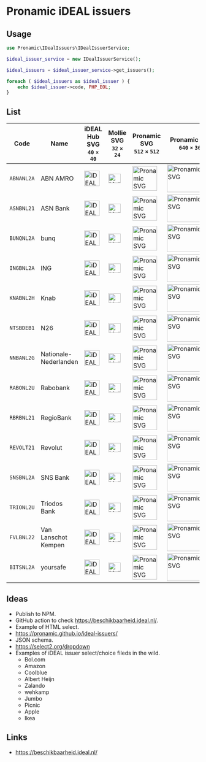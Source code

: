 # Pronamic iDEAL issuers

## Usage

```php
use Pronamic\IDealIssuers\IDealIssuerService;

$ideal_issuer_service = new IDealIssuerService();

$ideal_issuers = $ideal_issuer_service->get_issuers();

foreach ( $ideal_issuers as $ideal_issuer ) {
	echo $ideal_issuer->code, PHP_EOL;
}
```

## List

| Code | Name | iDEAL Hub SVG<br>`40` `×` `40` | Mollie SVG<br>`32` `×` `24` | Pronamic SVG<br>`512` `×` `512` | Pronamic SVG<br>`640` `×` `360` |
| --- | --- | --- | --- | --- | --- |
| `ABNANL2A` | ABN AMRO | <img src="https://raw.github.com/pronamic/wp-pay-logos/main/dist/ideal-issuers/abn-amro/ideal-issuer-abn-amro-ideal-hub-40x40.svg" width="40" height="40" alt="iDEAL Hub SVG"> | <img src="https://raw.github.com/pronamic/wp-pay-logos/main/dist/ideal-issuers/abn-amro/ideal-issuer-abn-amro-mollie-32x24.svg" width="32" height="24" alt="Mollie SVG"> | <img src="https://raw.github.com/pronamic/wp-pay-logos/main/dist/ideal-issuers/abn-amro/ideal-issuer-abn-amro-icon-512x512.svg" width="64" height="64" alt="Pronamic SVG"> | <img src="https://raw.github.com/pronamic/wp-pay-logos/main/dist/ideal-issuers/abn-amro/ideal-issuer-abn-amro-640x360.svg" width="128" height="72" alt="Pronamic SVG"> |
| `ASNBNL21` | ASN Bank | <img src="https://raw.github.com/pronamic/wp-pay-logos/main/dist/ideal-issuers/asn-bank/ideal-issuer-asn-bank-ideal-hub-40x40.svg" width="40" height="40" alt="iDEAL Hub SVG"> | <img src="https://raw.github.com/pronamic/wp-pay-logos/main/dist/ideal-issuers/asn-bank/ideal-issuer-asn-bank-mollie-32x24.svg" width="32" height="24" alt="Mollie SVG"> | <img src="https://raw.github.com/pronamic/wp-pay-logos/main/dist/ideal-issuers/asn-bank/ideal-issuer-asn-bank-icon-512x512.svg" width="64" height="64" alt="Pronamic SVG"> | <img src="https://raw.github.com/pronamic/wp-pay-logos/main/dist/ideal-issuers/asn-bank/ideal-issuer-asn-bank-640x360.svg" width="128" height="72" alt="Pronamic SVG"> |
| `BUNQNL2A` | bunq | <img src="https://raw.github.com/pronamic/wp-pay-logos/main/dist/ideal-issuers/bunq/ideal-issuer-bunq-ideal-hub-40x40.svg" width="40" height="40" alt="iDEAL Hub SVG"> | <img src="https://raw.github.com/pronamic/wp-pay-logos/main/dist/ideal-issuers/bunq/ideal-issuer-bunq-mollie-32x24.svg" width="32" height="24" alt="Mollie SVG"> | <img src="https://raw.github.com/pronamic/wp-pay-logos/main/dist/ideal-issuers/bunq/ideal-issuer-bunq-icon-512x512.svg" width="64" height="64" alt="Pronamic SVG"> | <img src="https://raw.github.com/pronamic/wp-pay-logos/main/dist/ideal-issuers/bunq/ideal-issuer-bunq-640x360.svg" width="128" height="72" alt="Pronamic SVG"> |
| `INGBNL2A` | ING | <img src="https://raw.github.com/pronamic/wp-pay-logos/main/dist/ideal-issuers/ing/ideal-issuer-ing-ideal-hub-40x40.svg" width="40" height="40" alt="iDEAL Hub SVG"> | <img src="https://raw.github.com/pronamic/wp-pay-logos/main/dist/ideal-issuers/ing/ideal-issuer-ing-mollie-32x24.svg" width="32" height="24" alt="Mollie SVG"> | <img src="https://raw.github.com/pronamic/wp-pay-logos/main/dist/ideal-issuers/ing/ideal-issuer-ing-icon-512x512.svg" width="64" height="64" alt="Pronamic SVG"> | <img src="https://raw.github.com/pronamic/wp-pay-logos/main/dist/ideal-issuers/ing/ideal-issuer-ing-640x360.svg" width="128" height="72" alt="Pronamic SVG"> |
| `KNABNL2H` | Knab | <img src="https://raw.github.com/pronamic/wp-pay-logos/main/dist/ideal-issuers/knab/ideal-issuer-knab-ideal-hub-40x40.svg" width="40" height="40" alt="iDEAL Hub SVG"> | <img src="https://raw.github.com/pronamic/wp-pay-logos/main/dist/ideal-issuers/knab/ideal-issuer-knab-mollie-32x24.svg" width="32" height="24" alt="Mollie SVG"> | <img src="https://raw.github.com/pronamic/wp-pay-logos/main/dist/ideal-issuers/knab/ideal-issuer-knab-icon-512x512.svg" width="64" height="64" alt="Pronamic SVG"> | <img src="https://raw.github.com/pronamic/wp-pay-logos/main/dist/ideal-issuers/knab/ideal-issuer-knab-640x360.svg" width="128" height="72" alt="Pronamic SVG"> |
| `NTSBDEB1` | N26 | <img src="https://raw.github.com/pronamic/wp-pay-logos/main/dist/ideal-issuers/n26/ideal-issuer-n26-ideal-hub-40x40.svg" width="40" height="40" alt="iDEAL Hub SVG"> | <img src="https://raw.github.com/pronamic/wp-pay-logos/main/dist/ideal-issuers/n26/ideal-issuer-n26-mollie-32x24.svg" width="32" height="24" alt="Mollie SVG"> | <img src="https://raw.github.com/pronamic/wp-pay-logos/main/dist/ideal-issuers/n26/ideal-issuer-n26-icon-512x512.svg" width="64" height="64" alt="Pronamic SVG"> | <img src="https://raw.github.com/pronamic/wp-pay-logos/main/dist/ideal-issuers/n26/ideal-issuer-n26-640x360.svg" width="128" height="72" alt="Pronamic SVG"> |
| `NNBANL2G` | Nationale-Nederlanden | <img src="https://raw.github.com/pronamic/wp-pay-logos/main/dist/ideal-issuers/nn/ideal-issuer-nn-ideal-hub-40x40.svg" width="40" height="40" alt="iDEAL Hub SVG"> | <img src="https://raw.github.com/pronamic/wp-pay-logos/main/dist/ideal-issuers/nn/ideal-issuer-nn-mollie-32x24.svg" width="32" height="24" alt="Mollie SVG"> | <img src="https://raw.github.com/pronamic/wp-pay-logos/main/dist/ideal-issuers/nn/ideal-issuer-nn-icon-512x512.svg" width="64" height="64" alt="Pronamic SVG"> | <img src="https://raw.github.com/pronamic/wp-pay-logos/main/dist/ideal-issuers/nn/ideal-issuer-nn-640x360.svg" width="128" height="72" alt="Pronamic SVG"> |
| `RABONL2U` | Rabobank | <img src="https://raw.github.com/pronamic/wp-pay-logos/main/dist/ideal-issuers/rabobank/ideal-issuer-rabobank-ideal-hub-40x40.svg" width="40" height="40" alt="iDEAL Hub SVG"> | <img src="https://raw.github.com/pronamic/wp-pay-logos/main/dist/ideal-issuers/rabobank/ideal-issuer-rabobank-mollie-32x24.svg" width="32" height="24" alt="Mollie SVG"> | <img src="https://raw.github.com/pronamic/wp-pay-logos/main/dist/ideal-issuers/rabobank/ideal-issuer-rabobank-icon-512x512.svg" width="64" height="64" alt="Pronamic SVG"> | <img src="https://raw.github.com/pronamic/wp-pay-logos/main/dist/ideal-issuers/rabobank/ideal-issuer-rabobank-640x360.svg" width="128" height="72" alt="Pronamic SVG"> |
| `RBRBNL21` | RegioBank | <img src="https://raw.github.com/pronamic/wp-pay-logos/main/dist/ideal-issuers/regiobank/ideal-issuer-regiobank-ideal-hub-40x40.svg" width="40" height="40" alt="iDEAL Hub SVG"> | <img src="https://raw.github.com/pronamic/wp-pay-logos/main/dist/ideal-issuers/regiobank/ideal-issuer-regiobank-mollie-32x24.svg" width="32" height="24" alt="Mollie SVG"> | <img src="https://raw.github.com/pronamic/wp-pay-logos/main/dist/ideal-issuers/regiobank/ideal-issuer-regiobank-icon-512x512.svg" width="64" height="64" alt="Pronamic SVG"> | <img src="https://raw.github.com/pronamic/wp-pay-logos/main/dist/ideal-issuers/regiobank/ideal-issuer-regiobank-640x360.svg" width="128" height="72" alt="Pronamic SVG"> |
| `REVOLT21` | Revolut | <img src="https://raw.github.com/pronamic/wp-pay-logos/main/dist/ideal-issuers/revolut/ideal-issuer-revolut-ideal-hub-40x40.svg" width="40" height="40" alt="iDEAL Hub SVG"> | <img src="https://raw.github.com/pronamic/wp-pay-logos/main/dist/ideal-issuers/revolut/ideal-issuer-revolut-mollie-32x24.svg" width="32" height="24" alt="Mollie SVG"> | <img src="https://raw.github.com/pronamic/wp-pay-logos/main/dist/ideal-issuers/revolut/ideal-issuer-revolut-icon-512x512.svg" width="64" height="64" alt="Pronamic SVG"> | <img src="https://raw.github.com/pronamic/wp-pay-logos/main/dist/ideal-issuers/revolut/ideal-issuer-revolut-640x360.svg" width="128" height="72" alt="Pronamic SVG"> |
| `SNSBNL2A` | SNS Bank | <img src="https://raw.github.com/pronamic/wp-pay-logos/main/dist/ideal-issuers/sns/ideal-issuer-sns-ideal-hub-40x40.svg" width="40" height="40" alt="iDEAL Hub SVG"> | <img src="https://raw.github.com/pronamic/wp-pay-logos/main/dist/ideal-issuers/sns/ideal-issuer-sns-mollie-32x24.svg" width="32" height="24" alt="Mollie SVG"> | <img src="https://raw.github.com/pronamic/wp-pay-logos/main/dist/ideal-issuers/sns/ideal-issuer-sns-icon-512x512.svg" width="64" height="64" alt="Pronamic SVG"> | <img src="https://raw.github.com/pronamic/wp-pay-logos/main/dist/ideal-issuers/sns/ideal-issuer-sns-640x360.svg" width="128" height="72" alt="Pronamic SVG"> |
| `TRIONL2U` | Triodos Bank | <img src="https://raw.github.com/pronamic/wp-pay-logos/main/dist/ideal-issuers/triodos-bank/ideal-issuer-triodos-bank-ideal-hub-40x40.svg" width="40" height="40" alt="iDEAL Hub SVG"> | <img src="https://raw.github.com/pronamic/wp-pay-logos/main/dist/ideal-issuers/triodos-bank/ideal-issuer-triodos-bank-mollie-32x24.svg" width="32" height="24" alt="Mollie SVG"> | <img src="https://raw.github.com/pronamic/wp-pay-logos/main/dist/ideal-issuers/triodos-bank/ideal-issuer-triodos-bank-icon-512x512.svg" width="64" height="64" alt="Pronamic SVG"> | <img src="https://raw.github.com/pronamic/wp-pay-logos/main/dist/ideal-issuers/triodos-bank/ideal-issuer-triodos-bank-640x360.svg" width="128" height="72" alt="Pronamic SVG"> |
| `FVLBNL22` | Van Lanschot Kempen | <img src="https://raw.github.com/pronamic/wp-pay-logos/main/dist/ideal-issuers/van-lanschot-kempen/ideal-issuer-van-lanschot-kempen-ideal-hub-40x40.svg" width="40" height="40" alt="iDEAL Hub SVG"> | <img src="https://raw.github.com/pronamic/wp-pay-logos/main/dist/ideal-issuers/van-lanschot-kempen/ideal-issuer-van-lanschot-kempen-mollie-32x24.svg" width="32" height="24" alt="Mollie SVG"> | <img src="https://raw.github.com/pronamic/wp-pay-logos/main/dist/ideal-issuers/van-lanschot-kempen/ideal-issuer-van-lanschot-kempen-icon-512x512.svg" width="64" height="64" alt="Pronamic SVG"> | <img src="https://raw.github.com/pronamic/wp-pay-logos/main/dist/ideal-issuers/van-lanschot-kempen/ideal-issuer-van-lanschot-kempen-640x360.svg" width="128" height="72" alt="Pronamic SVG"> |
| `BITSNL2A` | yoursafe | <img src="https://raw.github.com/pronamic/wp-pay-logos/main/dist/ideal-issuers/yoursafe/ideal-issuer-yoursafe-ideal-hub-40x40.svg" width="40" height="40" alt="iDEAL Hub SVG"> | <img src="https://raw.github.com/pronamic/wp-pay-logos/main/dist/ideal-issuers/yoursafe/ideal-issuer-yoursafe-mollie-32x24.svg" width="32" height="24" alt="Mollie SVG"> | <img src="https://raw.github.com/pronamic/wp-pay-logos/main/dist/ideal-issuers/yoursafe/ideal-issuer-yoursafe-icon-512x512.svg" width="64" height="64" alt="Pronamic SVG"> | <img src="https://raw.github.com/pronamic/wp-pay-logos/main/dist/ideal-issuers/yoursafe/ideal-issuer-yoursafe-640x360.svg" width="128" height="72" alt="Pronamic SVG"> |

## Ideas

- Publish to NPM.
- GitHub action to check https://beschikbaarheid.ideal.nl/.
- Example of HTML select.
- https://pronamic.github.io/ideal-issuers/
- JSON schema.
- https://select2.org/dropdown
- Examples of iDEAL issuer select/choice fileds in the wild.
	- Bol.com
	- Amazon
	- Coolblue
	- Albert Heijn
	- Zalando
	- wehkamp
	- Jumbo
	- Picnic
	- Apple
	- Ikea

## Links

- https://beschikbaarheid.ideal.nl/
